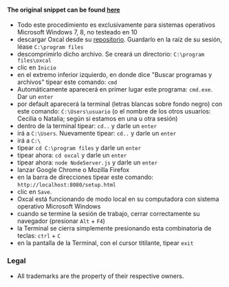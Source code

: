 #### The original snippet can be found [here](https://bitbucket.org/imhicihu/workspace/snippets/gA8XGp/oxcal-running-in-local-mode)
* Todo este procedimiento es exclusivamente para sistemas operativos Microsoft Windows 7, 8, no testeado en 10
* descargar Oxcal desde su [repositorio](https://c14.arch.ox.ac.uk/oxcal.html). Guardarlo en la raíz de su sesión, léase `C:\program files`
* descomprimirlo dicho archivo. Se creará un directorio: `C:\program files\oxcal`
* clic en `Inicio`
* en el extremo inferior izquierdo, en donde dice "Buscar programas y archivos" tipear este comando: `cmd`
* Automáticamente aparecerá en primer lugar este programa: `cmd.exe`. Dar un `enter`
* por default aparecerá la terminal (letras blancas sobre fondo negro) con este comando: `C:\Users\usuario` (o el nombre de los otros usuarios: Cecilia o Natalia; según si estamos en una u otra sesión)
* dentro de la terminal tipear: `cd..` y darle un `enter`
* irá a `C:\Users`. Nuevamente tipear: `cd..` y darle un `enter`
* irá a `C:\`
* tipear `cd C:\program files` y darle un `enter`
* tipear ahora: `cd oxcal` y darle un `enter`
* tipear ahora: `node NodeServer.js` y darle un `enter`
* lanzar Google Chrome o Mozilla Firefox
* en la barra de direcciones tipear este comando: `http://localhost:8080/setup.html`
* clic en `Save`.
* Oxcal está funcionando de modo local en su computadora con sistema operativo Microsoft Windows
* cuando se termine la sesión de trabajo, cerrar correctamente su navegador (presionar `Alt` + `F4`)
* la Terminal se cierra simplemente presionando esta combinatoria de teclas: `ctrl` + `C`
* en la pantalla de la Terminal, con el cursor titilante, tipear `exit`


### Legal
* All trademarks are the property of their respective owners.
